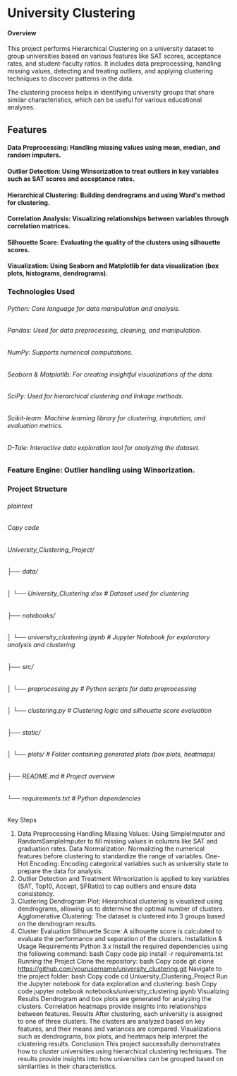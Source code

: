# University Clustering
#### Overview
This project performs Hierarchical Clustering on a university dataset to group universities based on various features like SAT scores, acceptance rates, and student-faculty ratios. It includes data preprocessing, handling missing values, detecting and treating outliers, and applying clustering techniques to discover patterns in the data.

The clustering process helps in identifying university groups that share similar characteristics, which can be useful for various educational analyses.

##  Features 
#### Data Preprocessing: Handling missing values using mean, median, and random imputers.
#### Outlier Detection: Using Winsorization to treat outliers in key variables such as SAT scores and acceptance rates.
#### Hierarchical Clustering: Building dendrograms and using Ward's method for clustering.
#### Correlation Analysis: Visualizing relationships between variables through correlation matrices.
#### Silhouette Score: Evaluating the quality of the clusters using silhouette scores.
#### Visualization: Using Seaborn and Matplotlib for data visualization (box plots, histograms, dendrograms).

### Technologies Used
###### Python: Core language for data manipulation and analysis.
###### Pandas: Used for data preprocessing, cleaning, and manipulation.
###### NumPy: Supports numerical computations.
###### Seaborn & Matplotlib: For creating insightful visualizations of the data.
###### SciPy: Used for hierarchical clustering and linkage methods.
###### Scikit-learn: Machine learning library for clustering, imputation, and evaluation metrics.
###### D-Tale: Interactive data exploration tool for analyzing the dataset.
### Feature Engine: Outlier handling using Winsorization.

### Project Structure
###### plaintext
###### Copy code
###### University_Clustering_Project/
###### ├── data/
###### │   └── University_Clustering.xlsx    # Dataset used for clustering
###### ├── notebooks/
###### │   └── university_clustering.ipynb   # Jupyter Notebook for exploratory analysis and clustering
###### ├── src/
###### │   └── preprocessing.py              # Python scripts for data preprocessing
###### │   └── clustering.py                 # Clustering logic and silhouette score evaluation
###### ├── static/
###### │   └── plots/                        # Folder containing generated plots (box plots, heatmaps)
###### ├── README.md                         # Project overview
###### └── requirements.txt                  # Python dependencies

Key Steps
1. Data Preprocessing
Handling Missing Values: Using SimpleImputer and RandomSampleImputer to fill missing values in columns like SAT and graduation rates.
Data Normalization: Normalizing the numerical features before clustering to standardize the range of variables.
One-Hot Encoding: Encoding categorical variables such as university state to prepare the data for analysis.
2. Outlier Detection and Treatment
Winsorization is applied to key variables (SAT, Top10, Accept, SFRatio) to cap outliers and ensure data consistency.
3. Clustering
Dendrogram Plot: Hierarchical clustering is visualized using dendrograms, allowing us to determine the optimal number of clusters.
Agglomerative Clustering: The dataset is clustered into 3 groups based on the dendrogram results.
4. Cluster Evaluation
Silhouette Score: A silhouette score is calculated to evaluate the performance and separation of the clusters.
Installation & Usage
Requirements
Python 3.x
Install the required dependencies using the following command:
bash
Copy code
pip install -r requirements.txt
Running the Project
Clone the repository:
bash
Copy code
git clone https://github.com/yourusername/university_clustering.git
Navigate to the project folder:
bash
Copy code
cd University_Clustering_Project
Run the Jupyter notebook for data exploration and clustering:
bash
Copy code
jupyter notebook notebooks/university_clustering.ipynb
Visualizing Results
Dendrogram and box plots are generated for analyzing the clusters.
Correlation heatmaps provide insights into relationships between features.
Results
After clustering, each university is assigned to one of three clusters.
The clusters are analyzed based on key features, and their means and variances are compared.
Visualizations such as dendrograms, box plots, and heatmaps help interpret the clustering results.
Conclusion
This project successfully demonstrates how to cluster universities using hierarchical clustering techniques. The results provide insights into how universities can be grouped based on similarities in their characteristics.
